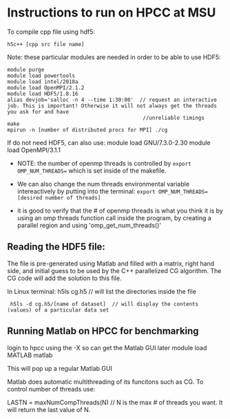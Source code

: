 # Instructions to run on HPCC at MSU

To compile cpp file using hdf5:

    h5c++ [cpp src file name]

Note: these particular modules are needed in order to be able to use HDF5:

    module purge
    module load powertools
    module load intel/2018a
    module load OpenMPI/2.1.2
    module load HDF5/1.8.16
    alias devjob='salloc -n 4 --time 1:30:00'  // request an interactive job. This is important! Otherwise it will not always get the threads you ask for and have 
                                                //unreliable timings
    make
    mpirun -n [number of distributed procs for MPI] ./cg
    
If do not need HDF5, can also use:
    module load GNU/7.3.0-2.30
    module load OpenMPI/3.1.1
    

* NOTE: the number of openmp threads is controlled by `export  OMP_NUM_THREADS=` which is set inside of the makefile.
* We can also change the num threads environmental variable intereactively by putting into the terminal: `export OMP_NUM_THREADS=[desired number of threads]`

* it is good to verify that the # of openmp threads is what you think it is by using an omp threads function call inside the program, by creating a parallel region and using 'omp_get_num_threads()'

## Reading the HDF5 file:
The file is pre-generated using Matlab and filled with a matrix, right hand side, and initial guess to be used by the C++ parallelized CG algorithm.
The CG code will add the solution to this file.


In Linux terminal:
     h5ls cg.h5  // will list the directories inside the file
     
     h5ls -d cg.h5/[name of dataset]  // will display the contents (values) of a particular data set

    
## Running Matlab on HPCC for benchmarking

login to hpcc using the -X so can get the Matlab GUI later
    module load MATLAB
    matlab

This will pop up a regular Matlab GUI

Matlab does automatic multithreading of its funcitons such as CG. To control number of threads use:

LASTN = maxNumCompThreads(N)  // N is the max # of threads you want. It will return the last value of N.
